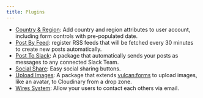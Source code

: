 ```yaml
---
title: Plugins
---
```


- [Country & Region](https://github.com/dominictracey/trn-region-country-user): Add country and region attributes to user account, including form controls with pre-populated date.
- [Post By Feed](https://github.com/xavcz/nova-post-by-feed): register RSS feeds that will be fetched every 30 minutes to create new posts automatically.
- [Post To Slack](https://github.com/xavcz/nova-slack): A package that automatically sends your posts as messages to any connected Slack Team.
- [Social Share](https://github.com/xavcz/nova-social-share): Easy social sharing buttons. 
- [Upload Images](https://github.com/xavcz/nova-forms-upload): A package that extends [vulcan:forms](https://github.com/TelescopeJS/Telescope/tree/master/packages/nova-forms) to upload images, like an avatar, to Cloudinary from a drop zone.
- [Wires System](https://github.com/xavcz/nova-wires): Allow your users to contact each others via email.
